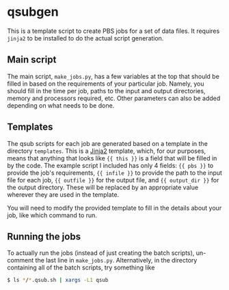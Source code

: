 # qsubgen

This is a template script to create PBS jobs for a set of data files. It requires `jinja2` to be installed to do the actual script generation.

## Main script

The main script, `make_jobs.py`, has a few variables at the top that should be filled in based on the requirements of your particular job. Namely, you should fill in the time per job, paths to the input and output directories, memory and processors required, etc. Other parameters can also be added depending on what needs to be done.

## Templates

The qsub scripts for each job are generated based on a template in the directory `templates`. This is a [Jinja2](http://jinja.pocoo.org/docs/dev/) template, which, for our purposes, means that anything that looks like `{{ this }}` is a field that will be filled in by the code. The example script I included has only 4 fields: `{{ pbs }}` to provide the job's requirements, `{{ infile }}` to provide the path to the input file for each job, `{{ outfile }}` for the output file, and `{{ output_dir }}` for the output directory. These will be replaced by an appropriate value wherever they are used in the template.

You will need to modify the provided template to fill in the details about your job, like which command to run.

## Running the jobs

To actually run the jobs (instead of just creating the batch scripts), un-comment the last line in `make_jobs.py`. Alternatively, in the directory containing all of the batch scripts, try something like
```bash
$ ls */*.qsub.sh | xargs -L1 qsub
```
